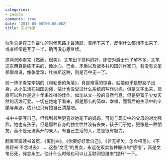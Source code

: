 ```yaml
---
categories:
- people
comments: true
date: "2015-05-08T00:00:00Z"
title: 天才作家
---
```


似乎总是在工作最忙的时候思路才最活跃，真闲下来了，反倒什么都想不出来了。或者经常是写了一半，确再没心思继续。

这两天刚看完《然而，很美》，文笔出乎意料的好，即使对爵士乐了解不多。文笔这东西真是练不来的，像冰心，巴金，矛盾以及诸多共和国的作家们，有没有文笔都很难说，像张爱玲，杜拉斯这种，则是万中无一了。


前一阵子看完李娟的《阿勒泰的角落》，真是难得的惊喜。姑娘似乎是野路子出身，从小生活在祖国边疆，估计也没受过什么系统的写作训练，但是文字出来，简直可以称作是这十年来难得的佳作。如沈从文一般的自然气息，但是更富于少女天然的活泼可爱。一切在她笔下看来，都是那么的简单，幸福，而背后的生活中的辛酸与奔波，估计也只有她自己清楚吧。

书中主要写自己，但我到最后更喜欢她笔下的妈妈。可能与现实中的父母的对比强烈，她也有孩子，但是那种自身的独立性并没有丧失，孩子们于她，更像是一种朋友，而不是无法离开的亲人。有自己生活的人，总是很有魅力。

翻看豆瓣读书首页，《离别曲》，《你要好好爱自己》，《若无相欠，怎会相见》，《不畏将来 不念过去》……这些“文艺”的男女，永远在贩卖各种廉价的“感悟”，真是文笔已死，碎念永生。估计什么时候也可以让互联网思维来“提升”一下。





